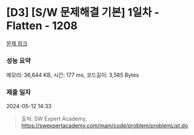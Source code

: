# [D3] [S/W 문제해결 기본] 1일차 - Flatten - 1208 

[문제 링크](https://swexpertacademy.com/main/code/problem/problemDetail.do?contestProbId=AV139KOaABgCFAYh) 

### 성능 요약

메모리: 36,644 KB, 시간: 177 ms, 코드길이: 3,565 Bytes

### 제출 일자

2024-05-12 14:33



> 출처: SW Expert Academy, https://swexpertacademy.com/main/code/problem/problemList.do